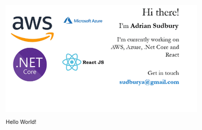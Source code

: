 ![github message](https://github.com/asudbury/asudbury/blob/master/github-message.gif?raw=true "")

Hello World!
